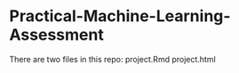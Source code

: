 Practical-Machine-Learning-Assessment
=====================================
There are two files in this repo:
project.Rmd
project.html
